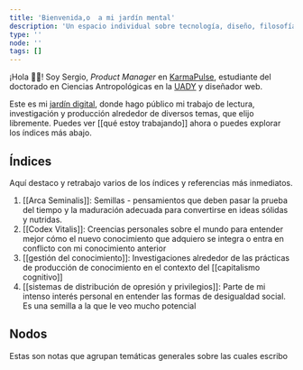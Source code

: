 ```yaml
---
title: 'Bienvenida,o  a mi jardín mental'
description: 'Un espacio individual sobre tecnología, diseño, filosofía, arte y escritura.'
type: ''
node: ''
tags: []
---
```




¡Hola 👋🏽! Soy Sergio, *Product Manager* en [KarmaPulse](https://karmapulse.com), estudiante del doctorado en Ciencias Antropológicas en la [UADY](https://www.uady.mx/) y diseñador web. 

Este es mi [jardín digital](https://www.technologyreview.es/s/12606/jardines-digitales-la-respuesta-espiritual-la-futilidad-de-las-redes-sociales), donde hago público mi trabajo de lectura, investigación y producción alrededor de diversos temas, que elijo libremente. Puedes ver [[qué estoy trabajando]] ahora o puedes explorar los índices más abajo.



## Índices

Aquí destaco y retrabajo varios de los índices y referencias más inmediatos. 

1. [[Arca Seminalis]]:  Semillas - pensamientos que deben pasar la prueba del tiempo y la maduración adecuada para convertirse en ideas sólidas y nutridas.
2. [[Codex Vitalis]]: Creencias personales sobre el mundo para entender mejor cómo el nuevo conocimiento que adquiero se integra o entra en conflicto con mi conocimiento anterior
3. [[gestión del conocimiento]]: Investigaciones alrededor de las prácticas de producción de conocimiento en el contexto del [[capitalismo cognitivo]]
4. [[sistemas de distribución de opresión y privilegios]]: Parte de mi intenso interés personal en entender las formas de desigualdad social. Es una semilla a la que le veo mucho potencial


## Nodos

Estas son notas que agrupan temáticas generales sobre las cuales escribo